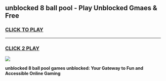 
## unblocked 8 ball pool - Play Unblocked Gmaes & Free
<h3>
<a href="https://news.freeplayer.one?title=unblocked_8_ball_pool&ref=16F">CLICK TO PLAY</a></h3>
<hr>

<h3>
<a href="https://news.freeplayer.one?title=unblocked_8_ball_pool&ref=16F">CLICK 2 PLAY</a>
  
</h3>

<a href="https://news.freeplayer.one?title=unblocked_8_ball_pool&ref=16F/"><img src="https://clearcache.store/games.png"></a>


**unblocked 8 ball pool games unblocked: Your Gateway to Fun and Accessible Online Gaming**
